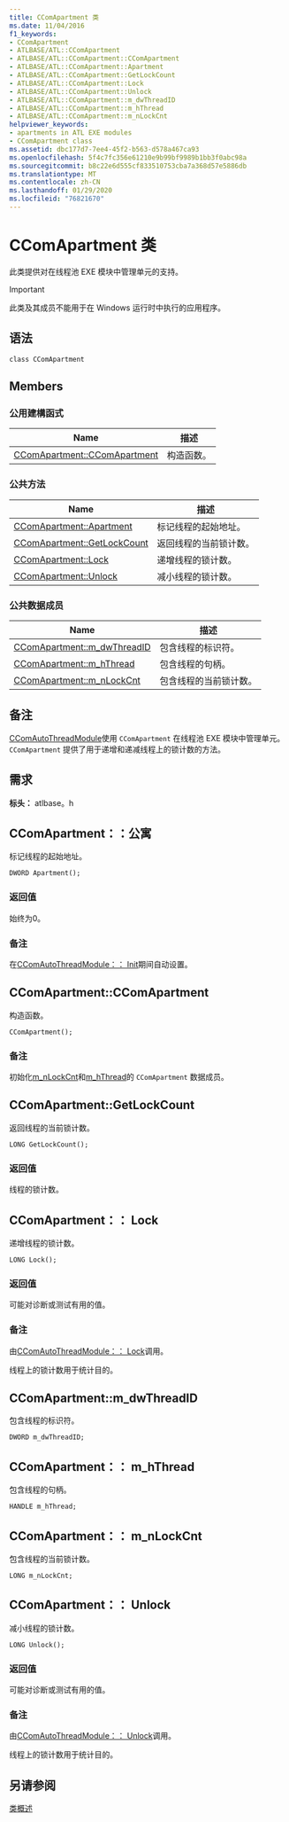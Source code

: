 ```yaml
---
title: CComApartment 类
ms.date: 11/04/2016
f1_keywords:
- CComApartment
- ATLBASE/ATL::CComApartment
- ATLBASE/ATL::CComApartment::CComApartment
- ATLBASE/ATL::CComApartment::Apartment
- ATLBASE/ATL::CComApartment::GetLockCount
- ATLBASE/ATL::CComApartment::Lock
- ATLBASE/ATL::CComApartment::Unlock
- ATLBASE/ATL::CComApartment::m_dwThreadID
- ATLBASE/ATL::CComApartment::m_hThread
- ATLBASE/ATL::CComApartment::m_nLockCnt
helpviewer_keywords:
- apartments in ATL EXE modules
- CComApartment class
ms.assetid: dbc177d7-7ee4-45f2-b563-d578a467ca93
ms.openlocfilehash: 5f4c7fc356e61210e9b99bf9989b1bb3f0abc98a
ms.sourcegitcommit: b8c22e6d555cf833510753cba7a368d57e5886db
ms.translationtype: MT
ms.contentlocale: zh-CN
ms.lasthandoff: 01/29/2020
ms.locfileid: "76821670"
---
```

# <a name="ccomapartment-class"></a>CComApartment 类

此类提供对在线程池 EXE 模块中管理单元的支持。

> [!IMPORTANT]
>  此类及其成员不能用于在 Windows 运行时中执行的应用程序。

## <a name="syntax"></a>语法

```
class CComApartment
```

## <a name="members"></a>Members

### <a name="public-constructors"></a>公用建構函式

|Name|描述|
|----------|-----------------|
|[CComApartment::CComApartment](#ccomapartment)|构造函数。|

### <a name="public-methods"></a>公共方法

|Name|描述|
|----------|-----------------|
|[CComApartment::Apartment](#apartment)|标记线程的起始地址。|
|[CComApartment::GetLockCount](#getlockcount)|返回线程的当前锁计数。|
|[CComApartment::Lock](#lock)|递增线程的锁计数。|
|[CComApartment::Unlock](#unlock)|减小线程的锁计数。|

### <a name="public-data-members"></a>公共数据成员

|Name|描述|
|----------|-----------------|
|[CComApartment::m_dwThreadID](#m_dwthreadid)|包含线程的标识符。|
|[CComApartment::m_hThread](#m_hthread)|包含线程的句柄。|
|[CComApartment::m_nLockCnt](#m_nlockcnt)|包含线程的当前锁计数。|

## <a name="remarks"></a>备注

[CComAutoThreadModule](../../atl/reference/ccomautothreadmodule-class.md)使用 `CComApartment` 在线程池 EXE 模块中管理单元。 `CComApartment` 提供了用于递增和递减线程上的锁计数的方法。

## <a name="requirements"></a>需求

**标头：** atlbase。h

##  <a name="apartment"></a>CComApartment：：公寓

标记线程的起始地址。

```
DWORD Apartment();
```

### <a name="return-value"></a>返回值

始终为0。

### <a name="remarks"></a>备注

在[CComAutoThreadModule：： Init](../../atl/reference/ccomautothreadmodule-class.md#init)期间自动设置。

##  <a name="ccomapartment"></a>CComApartment::CComApartment

构造函数。

```
CComApartment();
```

### <a name="remarks"></a>备注

初始化[m_nLockCnt](#m_nlockcnt)和[m_hThread](#m_hthread)的 `CComApartment` 数据成员。

##  <a name="getlockcount"></a>  CComApartment::GetLockCount

返回线程的当前锁计数。

```
LONG GetLockCount();
```

### <a name="return-value"></a>返回值

线程的锁计数。

##  <a name="lock"></a>CComApartment：： Lock

递增线程的锁计数。

```
LONG Lock();
```

### <a name="return-value"></a>返回值

可能对诊断或测试有用的值。

### <a name="remarks"></a>备注

由[CComAutoThreadModule：： Lock](../../atl/reference/ccomautothreadmodule-class.md#lock)调用。

线程上的锁计数用于统计目的。

##  <a name="m_dwthreadid"></a>  CComApartment::m_dwThreadID

包含线程的标识符。

```
DWORD m_dwThreadID;
```

##  <a name="m_hthread"></a>CComApartment：： m_hThread

包含线程的句柄。

```
HANDLE m_hThread;
```

##  <a name="m_nlockcnt"></a>CComApartment：： m_nLockCnt

包含线程的当前锁计数。

```
LONG m_nLockCnt;
```

##  <a name="unlock"></a>CComApartment：： Unlock

减小线程的锁计数。

```
LONG Unlock();
```

### <a name="return-value"></a>返回值

可能对诊断或测试有用的值。

### <a name="remarks"></a>备注

由[CComAutoThreadModule：： Unlock](../../atl/reference/ccomautothreadmodule-class.md#lock)调用。

线程上的锁计数用于统计目的。

## <a name="see-also"></a>另请参阅

[类概述](../../atl/atl-class-overview.md)
